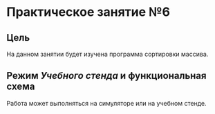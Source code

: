 # Практическое занятие №6

## Цель

На данном занятии будет изучена программа сортировки массива.

## Режим _Учебного стенда_ и функциональная схема

Работа может выполняться на симуляторе или на учебном стенде.
